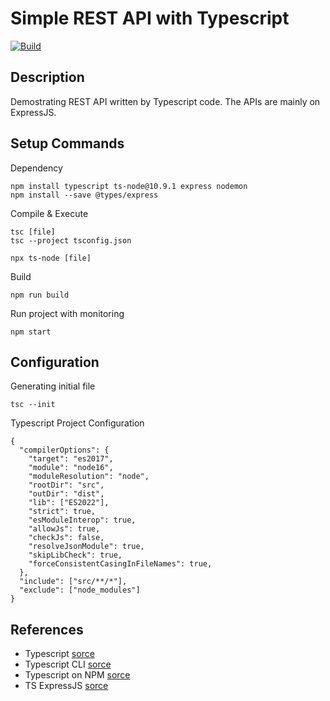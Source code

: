 # Simple REST API with Typescript
[![Build](https://github.com/sirawat21/typescript-demoapi/actions/workflows/github-actions-build.yml/badge.svg?branch=master)](https://github.com/sirawat21/typescript-demoapi/actions/workflows/github-actions-build.yml)
## Description
Demostrating REST API written by Typescript code. The APIs are mainly on ExpressJS.
## Setup Commands
Dependency
```
npm install typescript ts-node@10.9.1 express nodemon
npm install --save @types/express
```
Compile & Execute
```
tsc [file]
tsc --project tsconfig.json

npx ts-node [file]
```
Build
```
npm run build
```
Run project with monitoring
```
npm start
```
## Configuration
Generating initial file
```
tsc --init
```
Typescript Project Configuration
```
{
  "compilerOptions": {
    "target": "es2017",
    "module": "node16",
    "moduleResolution": "node",
    "rootDir": "src",
    "outDir": "dist",
    "lib": ["ES2022"],
    "strict": true,
    "esModuleInterop": true,
    "allowJs": true,
    "checkJs": false,
    "resolveJsonModule": true,
    "skipLibCheck": true,
    "forceConsistentCasingInFileNames": true,
  },
  "include": ["src/**/*"],
  "exclude": ["node_modules"]
}
```
## References
- Typescript [sorce](https://www.typescriptlang.org/)
- Typescript CLI [sorce](https://www.typescriptlang.org/docs/handbook/compiler-options.html#compiler-options)
- Typescript on NPM [sorce](https://www.npmjs.com/package/typescript)
- TS ExpressJS [sorce](https://www.npmjs.com/package/@types/express)